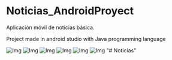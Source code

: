 # Noticias_AndroidProyect
Aplicación móvil de noticias básica.

Project made in android studio with Java programming language

![Img](https://github.com/SakNoelCode/Noticias_AndroidProyect/blob/master/Img/img_1.png)
![Img](https://github.com/SakNoelCode/Noticias_AndroidProyect/blob/master/Img/img_2.png)
![Img](https://github.com/SakNoelCode/Noticias_AndroidProyect/blob/master/Img/img_3.png)
![Img](https://github.com/SakNoelCode/Noticias_AndroidProyect/blob/master/Img/img_4.png)
![Img](https://github.com/SakNoelCode/Noticias_AndroidProyect/blob/master/Img/img_5.png)
![Img](https://github.com/SakNoelCode/Noticias_AndroidProyect/blob/master/Img/img_6.png)
"# Noticias" 
